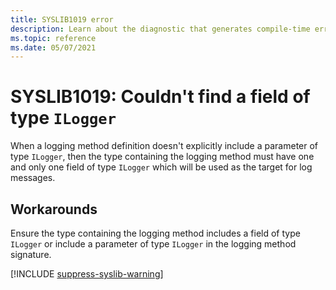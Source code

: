 ```yaml
---
title: SYSLIB1019 error
description: Learn about the diagnostic that generates compile-time error SYSLIB1019.
ms.topic: reference
ms.date: 05/07/2021
---
```


# SYSLIB1019: Couldn't find a field of type `ILogger`

When a logging method definition doesn't explicitly include a parameter of type `ILogger`, then the type containing the logging method must have one and only one field of type `ILogger` which will be used as the target for log messages.

## Workarounds

Ensure the type containing the logging method includes a field of type `ILogger` or include a parameter of type `ILogger` in the logging method signature.

[!INCLUDE [suppress-syslib-warning](includes/suppress-syslib-diagnostics.md)]

